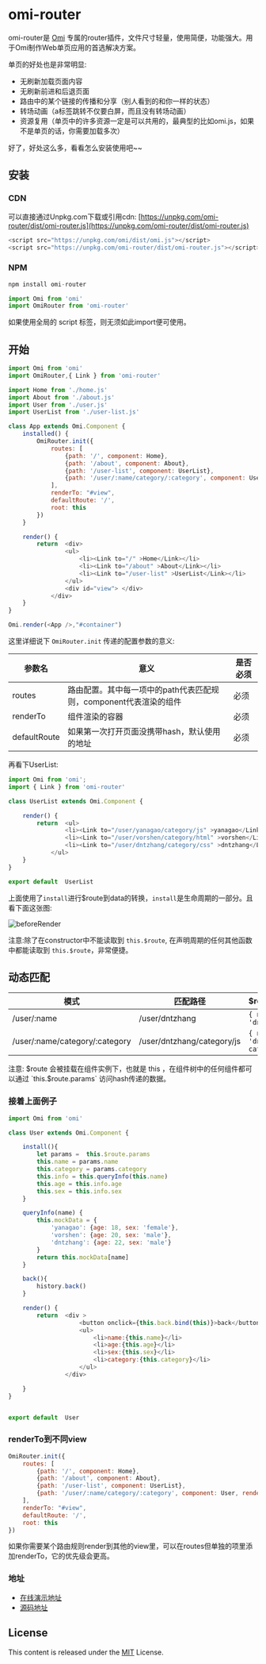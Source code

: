 ﻿# omi-router

omi-router是 [Omi](http://omijs.org) 专属的router插件，文件尺寸轻量，使用简便，功能强大。用于Omi制作Web单页应用的首选解决方案。

单页的好处也是非常明显:

* 无刷新加载页面内容
* 无刷新前进和后退页面
* 路由中的某个链接的传播和分享（别人看到的和你一样的状态）
* 转场动画（a标签跳转不仅要白屏，而且没有转场动画）
* 资源复用（单页中的许多资源一定是可以共用的，最典型的比如omi.js，如果不是单页的话，你需要加载多次）

好了，好处这么多，看看怎么安装使用吧~~

## 安装

### CDN
可以直接通过Unpkg.com下载或引用cdn: [https://unpkg.com/omi-router/dist/omi-router.js](https://unpkg.com/omi-router/dist/omi-router.js)

```js
<script src="https://unpkg.com/omi/dist/omi.js"></script>
<script src="https://unpkg.com/omi-router/dist/omi-router.js"></script>
```

### NPM

```js
npm install omi-router
```

```js
import Omi from 'omi'
import OmiRouter from 'omi-router'
```

如果使用全局的 script 标签，则无须如此import便可使用。

## 开始

```js
import Omi from 'omi'
import OmiRouter,{ Link } from 'omi-router'

import Home from './home.js'
import About from './about.js'
import User from './user.js'
import UserList from './user-list.js'

class App extends Omi.Component {
    installed() {
        OmiRouter.init({
            routes: [
                {path: '/', component: Home},
                {path: '/about', component: About},
                {path: '/user-list', component: UserList},
                {path: '/user/:name/category/:category', component: User}
            ],
            renderTo: "#view",
            defaultRoute: '/',
            root: this
        })
    }

    render() {
        return  <div>
	            <ul>
	                <li><Link to="/" >Home</Link></li>
	                <li><Link to="/about" >About</Link></li>
	                <li><Link to="/user-list" >UserList</Link></li>
	            </ul>
	            <div id="view"> </div>
	        </div>
    }
}

Omi.render(<App />,"#container")
```

这里详细说下 `OmiRouter.init` 传递的配置参数的意义:

| 参数名 | 意义 | 是否必须 |
|---------|------|--------|
| routes | 路由配置。其中每一项中的path代表匹配规则，component代表渲染的组件 | 必须|
| renderTo| 组件渲染的容器 | 必须 |
| defaultRoute | 如果第一次打开页面没携带hash，默认使用的地址 | 必须 |

再看下UserList:

```js
import Omi from 'omi';
import { Link } from 'omi-router'

class UserList extends Omi.Component {

    render() {
        return  <ul>
	            <li><Link to="/user/yanagao/category/js" >yanagao</Link></li>
	            <li><Link to="/user/vorshen/category/html" >vorshen</Link></li>
	            <li><Link to="/user/dntzhang/category/css" >dntzhang</Link></li>
	        </ul>
    }
}

export default  UserList
```

上面使用了`install`进行$route到data的转换，`install`是生命周期的一部分。且看下面这张图:

![beforeRender](http://images2015.cnblogs.com/blog/105416/201703/105416-20170322083548924-1871234168.jpg)

注意:除了在constructor中不能读取到 `this.$route`, 在声明周期的任何其他函数中都能读取到  `this.$route`，非常便捷。

## 动态匹配

| 模式 | 匹配路径 | $route.params |
|---------|------|--------|
| /user/:name | /user/dntzhang | `{ name: 'dntzhang' }` |
| /user/:name/category/:category | /user/dntzhang/category/js | `{ name: 'dntzhang', category: js }` |

注意: $route 会被挂载在组件实例下，也就是 this ，在组件树中的任何组件都可以通过 `this.$route.params` 访问hash传递的数据。 

### 接着上面例子

```js
import Omi from 'omi'

class User extends Omi.Component {

    install(){
        let params =  this.$route.params
        this.name = params.name
        this.category = params.category
        this.info = this.queryInfo(this.name)
        this.age = this.info.age
        this.sex = this.info.sex
    }

    queryInfo(name) {
        this.mockData = {
            'yanagao': {age: 18, sex: 'female'},
            'vorshen': {age: 20, sex: 'male'},
            'dntzhang': {age: 22, sex: 'male'}
        }
        return this.mockData[name]
    }

    back(){
        history.back()
    }

    render() {
        return  <div >
                    <button onclick={this.back.bind(this)}>back</button>
                    <ul>
                        <li>name:{this.name}</li>
                        <li>age:{this.age}</li>
                        <li>sex:{this.sex}</li>
                        <li>category:{this.category}</li>
                    </ul>
                </div>

    }
}


export default  User
```

### renderTo到不同view

```js
OmiRouter.init({
    routes: [
        {path: '/', component: Home},
        {path: '/about', component: About},
        {path: '/user-list', component: UserList},
        {path: '/user/:name/category/:category', component: User, renderTo: "#otherView"}
    ],
    renderTo: "#view",
    defaultRoute: '/',
    root: this
})
```

如果你需要某个路由规则render到其他的view里，可以在routes但单独的项里添加renderTo，它的优先级会更高。


### 地址

* [在线演示地址](http://tencent.github.io/omi/plugins/omi-router/example/simple/)
* [源码地址](https://github.com/Tencent/omi/tree/master/plugins/omi-router/example/simple)

## License
This content is released under the [MIT](http://opensource.org/licenses/MIT) License.
